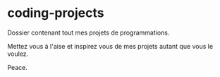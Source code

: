 # coding-projects
Dossier contenant tout mes projets de programmations.

Mettez vous à l'aise et inspirez vous de mes projets autant que vous le voulez.

Peace.

